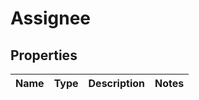 # Assignee

## Properties
Name | Type | Description | Notes
------------ | ------------- | ------------- | -------------
